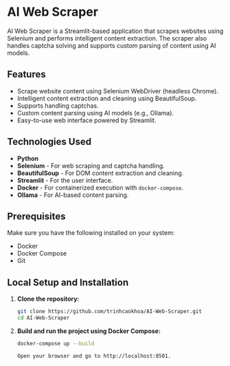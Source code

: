 # AI Web Scraper

AI Web Scraper is a Streamlit-based application that scrapes websites using Selenium and performs intelligent content extraction. The scraper also handles captcha solving and supports custom parsing of content using AI models.

## Features

- Scrape website content using Selenium WebDriver (headless Chrome).
- Intelligent content extraction and cleaning using BeautifulSoup.
- Supports handling captchas.
- Custom content parsing using AI models (e.g., Ollama).
- Easy-to-use web interface powered by Streamlit.

## Technologies Used

- **Python**
- **Selenium** - For web scraping and captcha handling.
- **BeautifulSoup** - For DOM content extraction and cleaning.
- **Streamlit** - For the user interface.
- **Docker** - For containerized execution with `docker-compose`.
- **Ollama** - For AI-based content parsing.

## Prerequisites

Make sure you have the following installed on your system:

- Docker
- Docker Compose
- Git

## Local Setup and Installation

1. **Clone the repository:**

   ```bash
   git clone https://github.com/trinhcaokhoa/AI-Web-Scraper.git
   cd AI-Web-Scraper

2. **Build and run the project using Docker Compose:**

   ```bash
   docker-compose up --build

   Open your browser and go to http://localhost:8501.

